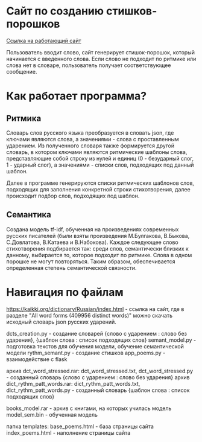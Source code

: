 # Сайт по созданию стишков-порошков

[Ссылка на работающий сайт](http://aleksandra023.pythonanywhere.com/) 

Пользователь вводит слово, сайт генерирует стишок-порошок, который начинается с введенного слова. 
Если слово не подходит по ритмике или слова нет в словаре, пользователь получает соответствующее сообщение.

# Как работает программа?

## Ритмика

Словарь слов русского языка преобразуется в словать json, где ключами являются слова, а значениями - слова с проставленным ударением.
Из полученного словаря также формируется другой словарь, в котором ключами являются ритмические шаблоны слова, представляющие собой строку из нулей и единиц (0 - безударный слог, 1 - ударный слог), а значениями - списки слов, подходящих под данный шаблон. 

Далее в программе генерируются списки ритмических шаблонов слов, подходящих для заполнения конкретной строки стихотворения, далее происходит подбор слов, подходящих под шаблон.

## Семантика

Создана модель tf-idf, обученная на произведениях современных русских писателей (были взяты произведения М.Булгакова, В.Быкова, С.Довлатова, В.Катаева и В.Набокова). Каждое следующее слово стихотворения подбирается так: среди слов, семантически близких к данному, выбирается то, которое подходит по ритмике. Слова в одном порошке не могут повторяться. Таким образом, обеспечивается определенная степень семантической связности.

# Навигация по файлам

https://kaikki.org/dictionary/Russian/index.html - ссылка на сайт, где в разделе "All word forms (409956 distinct words)" можно скачать исходный словарь json русских ударений.

dcts_creation.py - создание словарей {слово с ударением : слово без ударения}, {шаблон слова : список подходящих слов}
semant_model.py - подготовка текстов для обучения модели, обучение семантической модели
rythm_semant.py - создание стишков
app_poems.py - взаимодействие с flask

архив dct_word_stressed.rar: dct_word_stressed.txt, dct_word_stressed.py - созданный словарь {слово с ударением : слово без ударения}
архив dict_rythm_patt_words.rar: dict_rythm_patt_words.txt, dict_rythm_patt_words.py - созданный словарь {шаблон слова : список подходящих слов}

books_model.rar - архив с книгами, на которых училась модель
model_sem.bin - обученная модель

папка templates:
	base_poems.html - база страницы сайта
	index_poems.html - наполнение страницы сайта 

